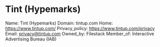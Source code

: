 
# Tint (Hypemarks)

Name: Tint (Hypemarks)
Domain: tintup.com
Home: https://www.tintup.com/
Privacy_policy: https://www.tintup.com/privacy
Email: privacy@tintup.com
Owned_by: Filestack
Member_of: Interactive Advertising Bureau (IAB)
